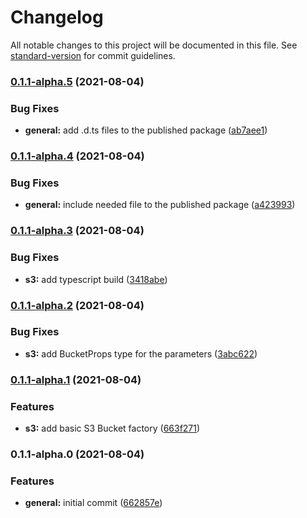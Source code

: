 # Changelog

All notable changes to this project will be documented in this file. See [standard-version](https://github.com/conventional-changelog/standard-version) for commit guidelines.

### [0.1.1-alpha.5](https://github.com/dudyn5ky1/secure-cdk/compare/v0.1.1-alpha.4...v0.1.1-alpha.5) (2021-08-04)


### Bug Fixes

* **general:** add .d.ts files to the published package ([ab7aee1](https://github.com/dudyn5ky1/secure-cdk/commit/ab7aee1ae4ef9cfb5b5cdad9bdc6ce090d0bff13))

### [0.1.1-alpha.4](https://github.com/dudyn5ky1/secure-cdk/compare/v0.1.1-alpha.3...v0.1.1-alpha.4) (2021-08-04)


### Bug Fixes

* **general:** include needed file to the published package ([a423993](https://github.com/dudyn5ky1/secure-cdk/commit/a4239934b040eaa0301cbccc00a240c32747ceda))

### [0.1.1-alpha.3](https://github.com/dudyn5ky1/secure-cdk/compare/v0.1.1-alpha.2...v0.1.1-alpha.3) (2021-08-04)


### Bug Fixes

* **s3:** add typescript build ([3418abe](https://github.com/dudyn5ky1/secure-cdk/commit/3418abe6f7efd7e7f6222720cdd303103beeaa34))

### [0.1.1-alpha.2](https://github.com/dudyn5ky1/secure-cdk/compare/v0.1.1-alpha.1...v0.1.1-alpha.2) (2021-08-04)


### Bug Fixes

* **s3:** add BucketProps type for the parameters ([3abc622](https://github.com/dudyn5ky1/secure-cdk/commit/3abc622e289febb51ea62024373b7299bc5f15f0))

### [0.1.1-alpha.1](https://github.com/dudyn5ky1/secure-cdk/compare/v0.1.1-alpha.0...v0.1.1-alpha.1) (2021-08-04)


### Features

* **s3:** add basic S3 Bucket factory ([663f271](https://github.com/dudyn5ky1/secure-cdk/commit/663f271ca640c265e5f214617a6fd7f111cf67a1))

### 0.1.1-alpha.0 (2021-08-04)


### Features

* **general:** initial commit ([662857e](https://github.com/dudyn5ky1/secure-cdk/commit/662857ed7e95780940f66999c91b69a8d421bed1))
